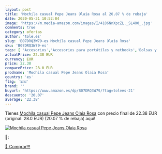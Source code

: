 ```yaml
---
layout: post
title: 'Mochila casual Pepe Jeans Olaia Rosa al 20.07 % de rebaja'
date: 2020-05-31 10:52:04
image: 'https://m.media-amazon.com/images/I/4106NnXpcZL._SL400_.jpg'
comments: true
category: ofertas
author: 'tole.es'
slug: 'B07DRQ3W79-es Mochila casual Pepe Jeans Olaia Rosa'
sku: 'B07DRQ3W79-es'
tags: [ 'Accesorios','Accesorios para portátiles y netbooks','Bolsas y fundas para portátiles y netbooks','Bolígrafos, lápices y útiles de escritura','Equipaje','Informática','Mochilas','Mochilas para portátiles y netbooks','Mochilas tipo casual','Oficina y papelería','Rotuladores permanentes','Rotuladores y subrayadores','mochila', ]
actualPrice: 22.38 EUR
currency: EUR
price: 22.38
comparePrice: 28.0 EUR
prodname: 'Mochila casual Pepe Jeans Olaia Rosa'
country: 'es'
flag: '🇪🇸'
brand: ''
buyurl: 'https://www.amazon.es/dp/B07DRQ3W79/?tag=tolees-21'
descuento: '20.07'
average: '22.38'
---
```


Tienes [Mochila casual Pepe Jeans Olaia Rosa](https://www.amazon.es/dp/B07DRQ3W79/?tag=tolees-21) con precio final de  22.38 EUR (original: 28.0 EUR) (20.07 %  de rebaja) aqui!

[![Mochila casual Pepe Jeans Olaia Rosa](https://m.media-amazon.com/images/I/4106NnXpcZL._SL400_.jpg)](https://www.amazon.es/dp/B07DRQ3W79/?tag=tolees-21)

🔎:


[🛒 Comprar!!!](https://www.amazon.es/dp/B07DRQ3W79/?tag=tolees-21)
